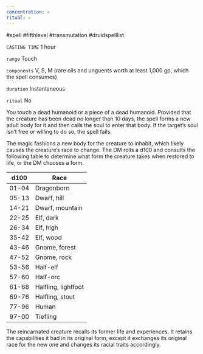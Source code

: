 ```yaml
---
concentration: 𐄂
ritual: 𐄂
---
```

#spell #fifthlevel #transmutation #druidspelllist

`CASTING TIME`
1 hour

`range`
Touch

`components`
V, S, M (rare oils and unguents worth at least 1,000 gp, which the spell consumes)

`duration`
Instantaneous

`ritual`
No

You touch a dead humanoid or a piece of a dead humanoid. Provided that the creature has been dead no longer than 10 days, the spell forms a new adult body for it and then calls the soul to enter that body. If the target’s soul isn’t free or willing to do so, the spell fails.

The magic fashions a new body for the creature to inhabit, which likely causes the creature’s race to change. The DM rolls a d100 and consults the following table to determine what form the creature takes when restored to life, or the DM chooses a form.

| **d100**  | **Race**                |
| ----- | ------------------- |
| 01-04 | Dragonborn          |
| 05-13 | Dwarf, hill         |
| 14-21 | Dwarf, mountain     |
| 22-25 | Elf, dark           |
| 26-34 | Elf, high           |
| 35-42 | Elf, wood           |
| 43-46 | Gnome, forest       |
| 47-52 | Gnome, rock         |
| 53-56 | Half-elf            |
| 57-60 | Half-orc            |
| 61-68 | Halfling, lightfoot |
| 69-76 | Halfling, stout     |
| 77-96 | Human               |
| 97-00 | Tiefling            |
The reincarnated creature recalls its former life and experiences. It retains the capabilities it had in its original form, except it exchanges its original race for the new one and changes its racial traits accordingly.